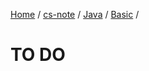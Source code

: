[Home](https://mengxianbin.github.io) /
[cs-note](https://mengxianbin.github.io/cs-note) /
[Java](https://mengxianbin.github.io/cs-note/content/java) /
[Basic](https://mengxianbin.github.io/cs-note/content/java/basic) /

# TO DO

